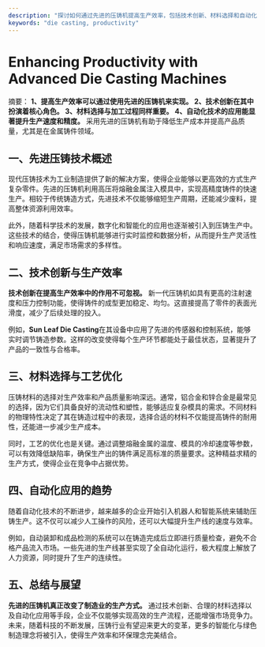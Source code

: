 ```yaml
---
description: "探讨如何通过先进的压铸机提高生产效率，包括技术创新、材料选择和自动化应用等多个方面。"
keywords: "die casting, productivity"
---
```

# Enhancing Productivity with Advanced Die Casting Machines

摘要： 
**1、提高生产效率可以通过使用先进的压铸机来实现。 2、技术创新在其中扮演着核心角色。 3、材料选择与加工过程同样重要。 4、自动化技术的应用能显著提升生产速度和精度。** 采用先进的压铸机有助于降低生产成本并提高产品质量，尤其是在金属铸件领域。

## 一、先进压铸技术概述

现代压铸技术为工业制造提供了新的解决方案，使得企业能够以更高效的方式生产复杂零件。先进的压铸机利用高压将熔融金属注入模具中，实现高精度铸件的快速生产。相较于传统铸造方式，先进技术不仅能够缩短生产周期，还能减少废料，提高整体资源利用效率。

此外，随着科学技术的发展，数字化和智能化的应用也逐渐被引入到压铸生产中。这些技术的结合，使得压铸机能够进行实时监控和数据分析，从而提升生产灵活性和响应速度，满足市场需求的多样性。

## 二、技术创新与生产效率

**技术创新在提高生产效率中的作用不可忽视。** 新一代压铸机如具有更高的注射速度和压力控制功能，使得铸件的成型更加稳定、均匀。这直接提高了零件的表面光滑度，减少了后续处理的投入。

例如，**Sun Leaf Die Casting**在其设备中应用了先进的传感器和控制系统，能够实时调节铸造参数。这样的改变使得每个生产环节都能处于最佳状态，显著提升了产品的一致性与合格率。

## 三、材料选择与工艺优化

压铸材料的选择对生产效率和产品质量影响深远。通常，铝合金和锌合金是最常见的选择，因为它们具备良好的流动性和塑性，能够适应复杂模具的需求。不同材料的物理特性决定了其在铸造过程中的表现，选择合适的材料不仅能提高铸件的耐用性，还能进一步减少生产成本。

同时，工艺的优化也是关键。通过调整熔融金属的温度、模具的冷却速度等参数，可以有效降低缺陷率，确保生产出的铸件满足高标准的质量要求。这种精益求精的生产方式，使得企业在竞争中占据优势。

## 四、自动化应用的趋势

随着自动化技术的不断进步，越来越多的企业开始引入机器人和智能系统来辅助压铸生产。这不仅可以减少人工操作的风险，还可以大幅提升生产线的速度与效率。

例如，自动装卸和成品检测的系统可以在铸造完成后立即进行质量检查，避免不合格产品流入市场。一些先进的生产线甚至实现了全自动化运行，极大程度上解放了人力资源，同时提升了生产的连续性。

## 五、总结与展望

**先进的压铸机真正改变了制造业的生产方式。** 通过技术创新、合理的材料选择以及自动化应用等手段，企业不仅能够实现高效的生产流程，还能增强市场竞争力。未来，随着科技的不断发展，压铸行业有望迎来更大的变革，更多的智能化与绿色制造理念将被引入，使得生产效率和环保理念完美结合。
